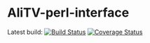 # AliTV-perl-interface

Latest build: [![Build Status](https://travis-ci.org/AliTVTeam/AliTV-perl-interface.svg?branch=master)](https://travis-ci.org/AliTVTeam//AliTV-perl-interface) [![Coverage Status](https://coveralls.io/repos/github/greatfireball/AliTV-perl-interface/badge.svg)](https://coveralls.io/github/greatfireball/AliTV-perl-interface)
